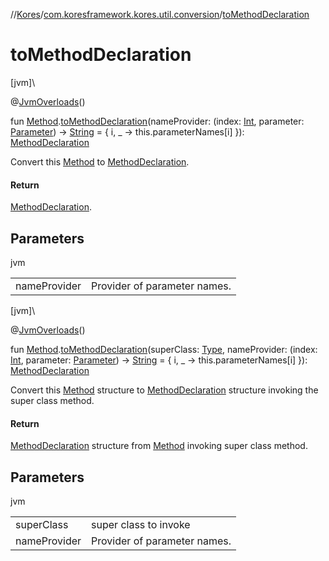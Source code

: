 //[Kores](../../index.md)/[com.koresframework.kores.util.conversion](index.md)/[toMethodDeclaration](to-method-declaration.md)

# toMethodDeclaration

[jvm]\

@[JvmOverloads](https://kotlinlang.org/api/latest/jvm/stdlib/kotlin.jvm/-jvm-overloads/index.html)()

fun [Method](https://docs.oracle.com/javase/8/docs/api/java/lang/reflect/Method.html).[toMethodDeclaration](to-method-declaration.md)(nameProvider: (index: [Int](https://kotlinlang.org/api/latest/jvm/stdlib/kotlin/-int/index.html), parameter: [Parameter](https://docs.oracle.com/javase/8/docs/api/java/lang/reflect/Parameter.html)) -> [String](https://kotlinlang.org/api/latest/jvm/stdlib/kotlin/-string/index.html) = { i, _ -> this.parameterNames[i] }): [MethodDeclaration](../com.koresframework.kores.base/-method-declaration/index.md)

Convert this [Method](https://docs.oracle.com/javase/8/docs/api/java/lang/reflect/Method.html) to [MethodDeclaration](../com.koresframework.kores.base/-method-declaration/index.md).

#### Return

[MethodDeclaration](../com.koresframework.kores.base/-method-declaration/index.md).

## Parameters

jvm

| | |
|---|---|
| nameProvider | Provider of parameter names. |

[jvm]\

@[JvmOverloads](https://kotlinlang.org/api/latest/jvm/stdlib/kotlin.jvm/-jvm-overloads/index.html)()

fun [Method](https://docs.oracle.com/javase/8/docs/api/java/lang/reflect/Method.html).[toMethodDeclaration](to-method-declaration.md)(superClass: [Type](https://docs.oracle.com/javase/8/docs/api/java/lang/reflect/Type.html), nameProvider: (index: [Int](https://kotlinlang.org/api/latest/jvm/stdlib/kotlin/-int/index.html), parameter: [Parameter](https://docs.oracle.com/javase/8/docs/api/java/lang/reflect/Parameter.html)) -> [String](https://kotlinlang.org/api/latest/jvm/stdlib/kotlin/-string/index.html) = { i, _ -> this.parameterNames[i] }): [MethodDeclaration](../com.koresframework.kores.base/-method-declaration/index.md)

Convert this [Method](https://docs.oracle.com/javase/8/docs/api/java/lang/reflect/Method.html) structure to [MethodDeclaration](../com.koresframework.kores.base/-method-declaration/index.md) structure invoking the super class method.

#### Return

[MethodDeclaration](../com.koresframework.kores.base/-method-declaration/index.md) structure from [Method](https://docs.oracle.com/javase/8/docs/api/java/lang/reflect/Method.html) invoking super class method.

## Parameters

jvm

| | |
|---|---|
| superClass | super class to invoke |
| nameProvider | Provider of parameter names. |

